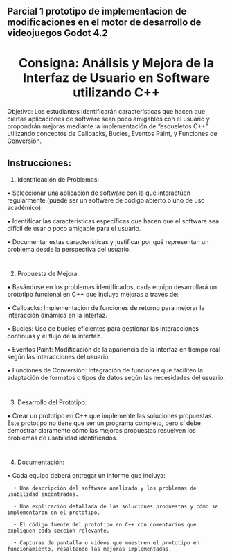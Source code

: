 ## Parcial 1 prototipo de implementacion de modificaciones en el motor de desarrollo de videojuegos Godot 4.2 


<h1 align="center">
Consigna: Análisis y Mejora de la Interfaz de Usuario en Software utilizando C++	
</h1>

Objetivo: Los estudiantes identificarán características que hacen que ciertas aplicaciones de software sean poco amigables con el usuario y propondrán mejoras mediante la implementación de “esqueletos C++” utilizando conceptos de Callbacks, Bucles, Eventos Paint, y Funciones de Conversión.

## Instrucciones:

1.	Identificación de Problemas:
   
•	Seleccionar una aplicación de software con la que interactúen regularmente (puede ser un software de código abierto o uno de uso académico).

•	Identificar las características específicas que hacen que el software sea difícil de usar o poco amigable para el usuario.

•	Documentar estas características y justificar por qué representan un problema desde la perspectiva del usuario.
# 
2.	Propuesta de Mejora:

•	Basándose en los problemas identificados, cada equipo desarrollará un prototipo funcional en C++ que incluya mejoras a través de:

   •  Callbacks: Implementación de funciones de retorno para mejorar la interacción dinámica en la interfaz.
   
   •	Bucles: Uso de bucles eficientes para gestionar las interacciones continuas y el flujo de la interfaz.
   
   •	Eventos Paint: Modificación de la apariencia de la interfaz en tiempo real según las interacciones del usuario.
   
   •	Funciones de Conversión: Integración de funciones que faciliten la adaptación de formatos o tipos de datos según las necesidades del usuario.

#
3.	Desarrollo del Prototipo:

   •	Crear un prototipo en C++ que implemente las soluciones propuestas. Este prototipo no tiene que ser un programa completo, pero sí debe demostrar claramente cómo las mejoras propuestas resuelven los problemas de usabilidad identificados.
#
4.	Documentación:

   •	Cada equipo deberá entregar un informe que incluya: 
   
      •	Una descripción del software analizado y los problemas de usabilidad encontrados.
      
      •	Una explicación detallada de las soluciones propuestas y cómo se implementaron en el prototipo.
      
      •	El código fuente del prototipo en C++ con comentarios que expliquen cada sección relevante.
      
      •	Capturas de pantalla o videos que muestren el prototipo en funcionamiento, resaltando las mejoras implementadas.

